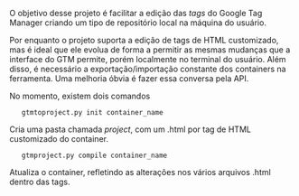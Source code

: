 O objetivo desse projeto é facilitar a edição das _tags_
do Google Tag Manager criando um tipo de repositório
local na máquina do usuário.

Por enquanto o projeto suporta a edição de tags de HTML
customizado, mas é ideal que ele evolua de forma a permitir
as mesmas mudanças que a interface do GTM permite, porém
localmente no terminal do usuário. Além disso, é necessário
a exportação/importação constante dos containers na ferramenta.
Uma melhoria óbvia é fazer essa conversa pela API.

No momento, existem dois comandos

```
   gtmtoproject.py init container_name
```

Cria uma pasta chamada _project_, com um .html por tag
de HTML customizado do container.

```
   gtmproject.py compile container_name
```

Atualiza o container, refletindo as alterações nos vários
arquivos .html dentro das tags.
